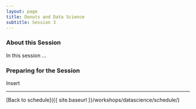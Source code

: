 ```yaml
---
layout: page
title: Donuts and Data Science
subtitle: Session 3
---
```


### About this Session

In this session ...

### Preparing for the Session

Insert

* * *

[Back to schedule]({{ site.baseurl }}/workshops/datascience/schedule/)